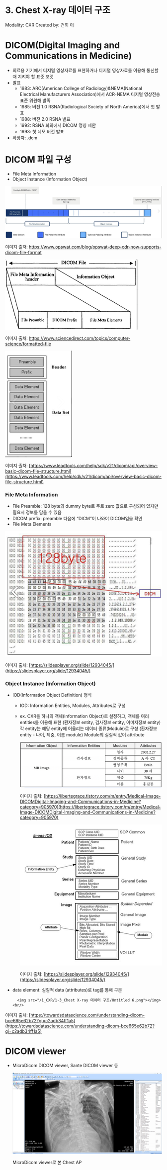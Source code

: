 # 3. Chest X-ray 데이터 구조

Modality: CXR
Created by: 건희 이

# DICOM(Digital Imaging and Communications in Medicine)

- 의료용 기기에서 디지털 영상자료를 표현하거나 디지털 영상자료를 이용해 통신할 때 지켜야 할 표준 포맷
- 발표
    - 1983: ARC(American College of Radiology)&NEMA(National Electrical Manufacturers Association)에서 ACR-NEMA 디지털 영상전송 표준 위원해 발족
    - 1985: 버전 1.0 RSNA(Radiological Society of North America)에서 첫 발표
    - 1988: 버전 2.0 RSNA 발표
    - 1992: RSNA 회의에서 DICOM 명칭 제안
    - 1993: 첫 데모 버전 발표
- 확장자: .dcm

# DICOM 파일 구성

- File Meta Information
- Object Instance (Information Object)

<img src="/1_CXR/1-3_Chest X-ray 데이터 구조/Untitled.png"></img><br/>

이미지 출저: https://www.opswat.com/blog/opswat-deep-cdr-now-supports-dicom-file-format

<img src="/1_CXR/1-3_Chest X-ray 데이터 구조/Untitled 1.png"></img><br/>

이미지 출처: https://www.sciencedirect.com/topics/computer-science/formatted-file

<img src="/1_CXR/1-3_Chest X-ray 데이터 구조/Untitled 2.png"></img><br/>

이미지 출처: [https://www.leadtools.com/help/sdk/v21/dicom/api/overview-basic-dicom-file-structure.html](https://www.leadtools.com/help/sdk/v21/dicom/api/overview-basic-dicom-file-structure.html)

### File Meta Information

- File Preamble: 128 byte의 dummy byte로 주로 zero 값으로 구성되어 있지만 필요시 정보를 담을 수 있음
- DICOM prefix: preamble 다음에 “DICM”이 나와야 DICOM임을 확인
- File Meta Elements

<img src="/1_CXR/1-3_Chest X-ray 데이터 구조/Untitled 3.png"></img><br/>

이미지 출처: [https://slidesplayer.org/slide/12934045/](https://slidesplayer.org/slide/12934045/)

### Object Instance (Information Object)

- IOD(Information Object Definition) 형식
    - IOD: Information Entities, Modules, Attributes로 구성
    - ex. CXR을 하나의 객체(Information Object)로 설정하고, 객체를 여러 entities를 이용해 표현 (환자정보 entity, 검사정보 entity, 이미지정보 entity)
    각 entity는 해당 entity에 어울리는 데이터 종류(Module)로 구성 (환자정보 entity - 나이, 체중, 이름 module)
    Module의 실질적 값이 attribute
        
        <img src="/1_CXR/1-3_Chest X-ray 데이터 구조/Untitled 4.png"></img><br/>
        
        이미지 출처: [https://libertegrace.tistory.com/m/entry/Medical-Image-DICOMDigital-Imaging-and-Communications-in-Medicine?category=905970](https://libertegrace.tistory.com/m/entry/Medical-Image-DICOMDigital-Imaging-and-Communications-in-Medicine?category=905970)
        
        <img src="/1_CXR/1-3_Chest X-ray 데이터 구조/Untitled 5.png"></img><br/>
        
        이미지 출처: [https://slidesplayer.org/slide/12934045/](https://slidesplayer.org/slide/12934045/)
        
- data element: 실질적 data (attributes)로 tag를 통해 구분

        <img src="/1_CXR/1-3_Chest X-ray 데이터 구조/Untitled 6.png"></img><br/>

이미지 출처: [https://towardsdatascience.com/understanding-dicom-bce665e62b72?gi=c2adb34ff1a5](https://towardsdatascience.com/understanding-dicom-bce665e62b72?gi=c2adb34ff1a5)

# DICOM viewer

- MicroDicom DICOM viewer, Sante DICOM viewer 등
    
    <img src="/1_CXR/1-3_Chest X-ray 데이터 구조/Untitled 7.png"></img><br/>
    
    MicroDicom viewer로 본 Chest AP
